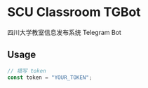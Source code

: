 # SCU Classroom TGBot
四川大学教室信息发布系统 Telegram Bot
## Usage
```javascript
// 填写 token
const token = "YOUR_TOKEN";
```
